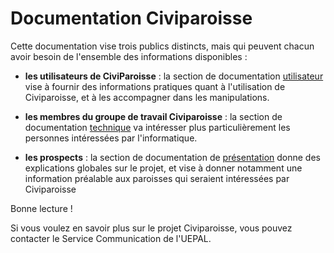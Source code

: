 # Documentation Civiparoisse

Cette documentation vise trois publics distincts, mais qui peuvent chacun avoir besoin de l'ensemble des informations disponibles :

* **les utilisateurs de CiviParoisse** : la section de documentation [utilisateur](UTILISATION/index.md) vise à fournir des informations pratiques quant à l'utilisation de Civiparoisse, et à les accompagner dans les manipulations.

* **les membres du groupe de travail Civiparoisse** : la section de documentation [technique](TECHNIQUE/index.md) va intéresser plus particulièrement les personnes intéressées par l'informatique.

* **les prospects** : la section de documentation de [présentation](PRESENTATION/index.md) donne des explications globales sur le projet, et vise à donner notamment une information préalable aux paroisses qui seraient intéressées par Civiparoisse

Bonne lecture !

Si vous voulez en savoir plus sur le projet Civiparoisse, vous pouvez contacter le Service Communication de l'UEPAL.